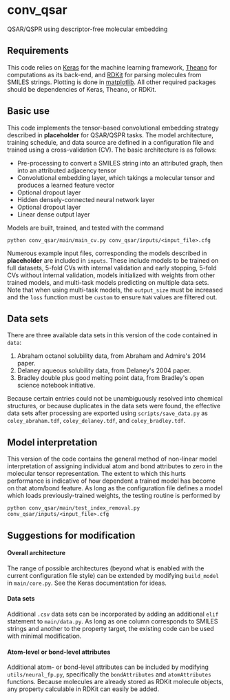 # conv_qsar
QSAR/QSPR using descriptor-free molecular embedding

## Requirements
This code relies on [Keras](http://keras.io/) for the machine learning framework, [Theano](http://deeplearning.net/software/theano/) for computations as its back-end, and [RDKit](http://www.rdkit.org/) for parsing molecules from SMILES strings. Plotting is done in [matplotlib](http://matplotlib.org/). All other required packages should be dependencies of Keras, Theano, or RDKit.

## Basic use
This code implements the tensor-based convolutional embedding strategy described in __placeholder__ for QSAR/QSPR tasks. The model architecture, training schedule, and data source are defined in a configuration file and trained using a cross-validation (CV). The basic architecture is as follows:

- Pre-processing to convert a SMILES string into an attributed graph, then into an attributed adjacency tensor
- Convolutional embedding layer, which takings a molecular tensor and produces a learned feature vector
- Optional dropout layer
- Hidden densely-connected neural network layer
- Optional dropout layer
- Linear dense output layer

Models are built, trained, and tested with the command
```
python conv_qsar/main/main_cv.py conv_qsar/inputs/<input_file>.cfg
```

Numerous example input files, corresponding the models described in __placeholder__ are included in `inputs`. These include models to be trained on full datasets, 5-fold CVs with internal validation and early stopping, 5-fold CVs without internal validation, models initialized with weights from other trained models, and multi-task models predicting on multiple data sets. Note that when using multi-task models, the `output_size` must be increased and the `loss` function must be `custom` to ensure `NaN` values are filtered out.

## Data sets
There are three available data sets in this version of the code contained in `data`:

1. Abraham octanol solubility data, from Abraham and Admire's 2014 paper.
2. Delaney aqueous solubility data, from Delaney's 2004 paper.
3. Bradley double plus good melting point data, from Bradley's open science notebook initiative.

Because certain entries could not be unambiguously resolved into chemical structures, or because duplicates in the data sets were found, the effective data sets after processing are exported using `scripts/save_data.py` as `coley_abraham.tdf`, `coley_delaney.tdf`, and `coley_bradley.tdf`.

## Model interpretation
This version of the code contains the general method of non-linear model interpretation of assigning individual atom and bond attributes to zero in the molecular tensor representation. The extent to which this hurts performance is indicative of how dependent a trained model has become on that atom/bond feature. As long as the configuration file defines a model which loads previously-trained weights, the testing routine is performed by
```
python conv_qsar/main/test_index_removal.py conv_qsar/inputs/<input_file>.cfg
```

## Suggestions for modification
#### Overall architecture
The range of possible architectures (beyond what is enabled with the current configuration file style) can be extended by modifying `build_model` in `main/core.py`. See the Keras documentation for ideas.

#### Data sets
Additional `.csv` data sets can be incorporated by adding an additional `elif` statement to `main/data.py`. As long as one column corresponds to SMILES strings and another to the property target, the existing code can be used with minimal modification.

#### Atom-level or bond-level attributes
Additional atom- or bond-level attributes can be included by modifying `utils/neural_fp.py`, specifically the `bondAttributes` and `atomAttributes` functions. Because molecules are already stored as RDKit molecule objects, any property calculable in RDKit can easily be added.